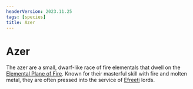 ```yaml
---
headerVersion: 2023.11.25
tags: [species]
title: Azer
---
```

# Azer

The azer are a small, dwarf-like race of fire elementals that dwell on the [Elemental Plane of Fire](<../../../cosmology/multiverse/energy-realms/elemental-realms/elemental-plane-of-fire/elemental-plane-of-fire.md>). Known for their masterful skill with fire and molten metal, they are often pressed into the service of [Efreeti](<./efreeti.md>) lords. 
